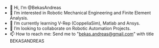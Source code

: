 - 👋 Hi, I’m @BekasAndreas
- 👀 I’m interested in Robotic Mechanical Engineering and Finite Element Analysis.
- 🌱 I’m currently learning V-Rep (CoppeliaSim), Matlab and Ansys.
- 💞️ I’m looking to collaborate on Robotic Automation Projects.
- 📫 How to reach me: Send me to "bekas.andreas@gmail.com" with title BEKASANDREAS
<!---
BekasAndreas/BekasAndreas is a ✨ special ✨ repository because its `README.md` (this file) appears on your GitHub profile.
You can click the Preview link to take a look at your changes.
--->

